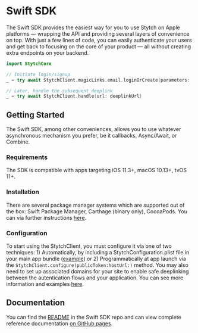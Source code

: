 # Swift SDK

The Swift SDK provides the easiest way for you to use Stytch on Apple platforms — wrapping the API and providing several layers of convenience on top. With just a few lines of code, you can easily authenticate your users and get back to focusing on the core of your product — all without creating extra endpoints on your backend.

``` swift
import StytchCore

// Initiate login/signup
_ = try await StytchClient.magicLinks.email.loginOrCreate(parameters: .init(email: userEmail))

// Later, handle the subsequent deeplink
_ = try await StytchClient.handle(url: deeplinkUrl)
```

## Getting Started

The Swift SDK, among other conveniences, allows you to use whatever asynchronous mechanism you prefer, be it callbacks, Async/Await, or Combine.

### Requirements

The SDK is compatible with apps targeting iOS 11.3+, macOS 10.13+, tvOS 11+.

### Installation

There are several package manager systems which are supported out of the box: Swift Package Manager, Carthage (binary only), CocoaPods. You can via further instructions [here](https://github.com/stytchauth/stytch-swift#installation).

### Configuration

To start using the StytchClient, you must configure it via one of two techniques: 1) Automatically, by including a StytchConfiguration.plist file in your main app bundle ([example](https://github.com/stytchauth/stytch-swift/blob/main/StytchDemo/Shared/StytchConfiguration.plist)) or 2) Programmatically at app launch via the `StytchClient.configure(publicToken:hostUrl:)` method. You may also need to set up associated domains for your site to enable safe deeplinking between the autentication flows and your application. You can see more information and examples [here](https://github.com/stytchauth/stytch-swift/blob/b7e761794c2aae0b72517314c1b8606b107adee9/README.md#configuration).

## Documentation

You can find the [README](https://github.com/stytchauth/stytch-swift) in the Swift SDK repo and can view complete reference documentation [on GitHub pages](https://fluffy-bassoon-7f56d670.pages.github.io/documentation/stytchcore/).
